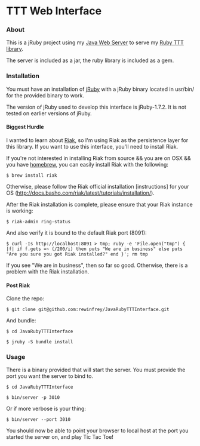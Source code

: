 # TTT Web Interface

### About ###

This is a jRuby project using my [Java Web Server](https://github.com/rewinfrey/JavaWebServer) to serve my [Ruby TTT library](https://github.com/rewinfrey/ruby-ttt).

The server is included as a jar, the ruby library is included as a gem.

### Installation

You must have an installation of [jRuby](http://jruby.org/) with a jRuby binary located in usr/bin/ for the provided binary to work.

The version of jRuby used to develop this interface is jRuby-1.7.2. It is not tested on earlier versions of jRuby.

#### Biggest Hurdle

I wanted to learn about [Riak](http://basho.com/riak/), so I'm using Riak as the persistence layer for this library. If you want to use this interface, you'll need to install Riak.

If you're not interested in installing Riak from source && you are on OSX && you have [homebrew](http://mxcl.github.com/homebrew/), you can easily install Riak with the following:

`$ brew install riak`

Otherwise, please follow the Riak official installation [instructions] for your OS (http://docs.basho.com/riak/latest/tutorials/installation/).

After the Riak installation is complete, please ensure that your Riak instance is working:

`$ riak-admin ring-status`

And also verify it is bound to the default Riak port (8091):

`$ curl -Is http://localhost:8091 > tmp; ruby -e 'File.open("tmp") { |f| if f.gets =~ (/200/i) then puts "We are in business" else puts "Are you sure you got Riak installed?" end }'; rm tmp`

If you see "We are in business", then so far so good. Otherwise, there is a problem with the Riak installation.

#### Post Riak

Clone the repo:

`$ git clone git@github.com:rewinfrey/JavaRubyTTTInterface.git`

And bundle:

`$ cd JavaRubyTTTInterface`

`$ jruby -S bundle install`

### Usage

There is a binary provided that will start the server. You must provide the port you want the server to bind to.

`$ cd JavaRubyTTTInterface`

`$ bin/server -p 3010`

Or if more verbose is your thing:

`$ bin/server --port 3010`

You should now be able to point your browser to local host at the port you started the server on, and play Tic Tac Toe!
